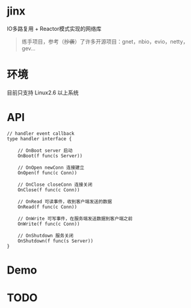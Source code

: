 # jinx
IO多路复用 + Reactor模式实现的网络库
> 练手项目，参考（~~抄袭~~）了许多开源项目：gnet，nbio，evio，netty，gev...

# 环境
目前只支持 Linux2.6 以上系统

# API

```golang
// handler event callback
type handler interface {

	// OnBoot server 启动
	OnBoot(f func(s Server))

	// OnOpen newConn 连接建立
	OnOpen(f func(c Conn))

	// OnClose closeConn 连接关闭
	OnClose(f func(c Conn))

	// OnRead 可读事件，收到客户端发送的数据
	OnRead(f func(c Conn))

	// OnWrite 可写事件，在服务端发送数据到客户端之前
	OnWrite(f func(c Conn))

	// OnShutdown 服务关闭
	OnShutdown(f func(s Server))
}
```
# Demo

# TODO


